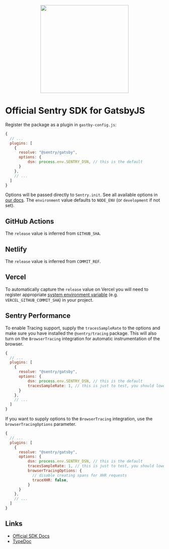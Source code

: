 <p align="center">
  <a href="https://sentry.io" target="_blank" align="center">
    <img src="https://sentry-brand.storage.googleapis.com/sentry-logo-black.png" width="280">
  </a>
  <br />
</p>

# Official Sentry SDK for GatsbyJS

Register the package as a plugin in `gastby-config.js`:

```javascript
{
  // ...
  plugins: [
    {
      resolve: "@sentry/gatsby",
      options: {
          dsn: process.env.SENTRY_DSN, // this is the default
      }
    },
    // ...
  ]
}
```

Options will be passed directly to `Sentry.init`. See all available options in [our docs](https://docs.sentry.io/error-reporting/configuration/?platform=javascript). The `environment` value defaults to `NODE_ENV` (or `development` if not set).

## GitHub Actions

The `release` value is inferred from `GITHUB_SHA`.

## Netlify

The `release` value is inferred from `COMMIT_REF`.

## Vercel

To automatically capture the `release` value on Vercel you will need to register appropriate [system environment variable](https://vercel.com/docs/v2/build-step#system-environment-variables) (e.g. `VERCEL_GITHUB_COMMIT_SHA`) in your project.

## Sentry Performance

To enable Tracing support, supply the `tracesSampleRate` to the options and make sure you have installed the `@sentry/tracing` package. This will also turn on the `BrowserTracing` integration for automatic instrumentation of the browser.

```javascript
{
  // ...
  plugins: [
    {
      resolve: "@sentry/gatsby",
      options: {
          dsn: process.env.SENTRY_DSN, // this is the default
          tracesSampleRate: 1, // this is just to test, you should lower this in production
      }
    },
    // ...
  ]
}
```

If you want to supply options to the `BrowserTracing` integration, use the `browserTracingOptions` parameter.

```javascript
{
  // ...
  plugins: [
    {
      resolve: "@sentry/gatsby",
      options: {
          dsn: process.env.SENTRY_DSN, // this is the default
          tracesSampleRate: 1, // this is just to test, you should lower this in production
          browserTracingOptions: {
            // disable creating spans for XHR requests
            traceXHR: false,
          }
      }
    },
    // ...
  ]
}
```

## Links

- [Official SDK Docs](https://docs.sentry.io/quickstart/)
- [TypeDoc](http://getsentry.github.io/sentry-javascript/)
